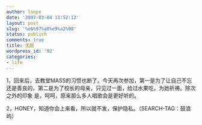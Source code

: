```yaml
---
author: linpx
date: '2007-03-04 11:52:12'
layout: post
slug: '%e6%97%a0%e9%a2%98'
status: publish
comments: true
title: 无题
wordpress_id: '92'
categories:
- life
---
```


1，回来后，去教堂MASS的习惯也断了。今天再次参加，第一是为了让自己不忘还是善良的，第二是为了校长的母亲，只见过一面，给过水果吃，为她祈祷。除次之外的印象
是，呵呵，原来那么多人唱歌会是更好听的。


2，HONEY，知道你会上来看，所以就不发，保护隐私。（SEARCH-TAG：鼓浪屿）


